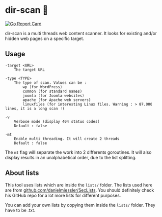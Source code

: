 # dir-scan :open_file_folder:
[![Go Report Card](https://goreportcard.com/badge/github.com/eze-kiel/dir-scan)](https://goreportcard.com/report/github.com/eze-kiel/dir-scan)

dir-scan is a multi threads web content scanner. It looks for existing and/or hidden web pages on a specific target.

## Usage
```
-target <URL>
    The target URL

-type <TYPE>
    The type of scan. Values can be : 
        wp (for WordPress)
        common (for standard names)
        joomla (for Joomla websites)
        apache (for Apache web servers)
        linuxfiles (for interesting Linux files. Warning : > 87.000 lines, it is a long scan !)

-v
    Verbose mode (display 404 status codes)
    Default : false

-mt
    Enable multi threading. It will create 2 threads
    Default : false
```

The `mt` flag will separate the work into 2 differents goroutines. It will also display results in an unalphabetical order, due to the list splitting.

## About lists
This tool uses lists which are inside the `lists/` folder.
The lists used here are from [github.com/danielmiessler/SecLists](github.com/danielmiessler/SecLists). You should definitely check his GitHub repo for a lot more lists for different purposes.

You can add your own lists by copying them inside the `lists/` folder. They have to be .txt.